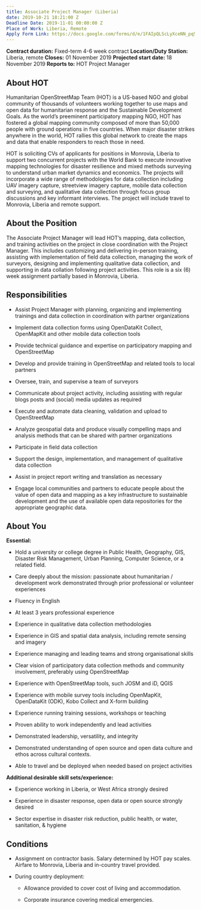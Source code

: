 ```yaml
---
title: Associate Project Manager (Liberia)
date: 2019-10-21 18:21:00 Z
Deadline Date: 2019-11-01 00:00:00 Z
Place of Work: Liberia, Remote
Apply Form Link: https://docs.google.com/forms/d/e/1FAIpQLScLyXceNN_pq59LiCuXfM8uMpGWPdrfmmAsUBzNd2zHdfIZRQ/viewform
---
```


**Contract duration:** Fixed-term 4-6 week contract
**Location/Duty Station:** Liberia, remote
**Closes:** 01 November 2019
**Projected start date:** 18 November 2019
**Reports to:** HOT Project Manager

## About HOT

Humanitarian OpenStreetMap Team (HOT) is a US-based NGO and global community of thousands of volunteers working together to use maps and open data for humanitarian response and the Sustainable Development Goals. As the world’s preeminent participatory mapping NGO, HOT has fostered a global mapping community composed of more than 50,000 people with ground operations in five countries. When major disaster strikes anywhere in the world, HOT rallies this global network to create the maps and data that enable responders to reach those in need.

HOT is soliciting CVs of applicants for positions in Monrovia, Liberia to support two concurrent projects with the World Bank to execute innovative mapping technologies for disaster resilience and mixed methods surveying to understand urban market dynamics and economics. The projects will incorporate a wide range of methodologies for data collection including UAV imagery capture, streetview imagery capture, mobile data collection and surveying, and qualitative data collection through focus group discussions and key informant interviews. The project will include travel to Monrovia, Liberia and remote support.

## About the Position

The Associate Project Manager will lead HOT’s mapping, data collection, and training activities on the project in close coordination with the Project Manager. This includes customizing and delivering in-person training, assisting with implementation of field data collection, managing the work of surveyors, designing and implementing qualitative data collection, and supporting in data collation following project activities. This role is a six (6) week assignment partially based in Monrovia, Liberia.

## Responsibilities

* Assist Project Manager with planning, organizing and implementing trainings and data collection in coordination with partner organizations

* Implement data collection forms using OpenDataKit Collect, OpenMapKit and other mobile data collection tools

* Provide technical guidance and expertise on participatory mapping and OpenStreetMap

* Develop and provide training in OpenStreetMap and related tools to local partners

* Oversee, train, and supervise a team of surveyors

* Communicate about project activity, including assisting with regular blogs posts and (social) media updates as required

* Execute and automate data cleaning, validation and upload to OpenStreetMap

* Analyze geospatial data and produce visually compelling maps and analysis methods that can be shared with partner organizations

* Participate in field data collection

* Support the design, implementation, and management of qualitative data collection

* Assist in project report writing and translation as necessary

* Engage local communities and partners to educate people about the value of open data and mapping as a key infrastructure to sustainable development and the use of available open data repositories for the appropriate geographic data.

## About You

**Essential:**

* Hold a university or college degree in Public Health, Geography, GIS, Disaster Risk Management, Urban Planning, Computer Science, or a related field.

* Care deeply about the mission: passionate about humanitarian / development work demonstrated through prior professional or volunteer experiences

* Fluency in English

* At least 3 years professional experience

* Experience in qualitative data collection methodologies

* Experience in GIS and spatial data analysis, including remote sensing and imagery

* Experience managing and leading teams and strong organisational skills

* Clear vision of participatory data collection methods and community involvement, preferably using OpenStreetMap

* Experience with OpenStreetMap tools, such JOSM and iD, QGIS

* Experience with mobile survey tools including OpenMapKit, OpenDataKit (ODK), Kobo Collect and X-form building

* Experience running training sessions, workshops or teaching

* Proven ability to work independently and lead activities

* Demonstrated leadership, versatility, and integrity

* Demonstrated understanding of open source and open data culture and ethos across cultural contexts.

* Able to travel and be deployed when needed based on project activities

**Additional desirable skill sets/experience:**

* Experience working in Liberia, or West Africa strongly desired

* Experience in disaster response, open data or open source strongly desired

* Sector expertise in disaster risk reduction, public health, or water, sanitation, & hygiene

## Conditions

* Assignment on contractor basis. Salary determined by HOT pay scales.
  Airfare to Monrovia, Liberia and in-country travel provided.

* During country deployment:

  * Allowance provided to cover cost of living and accommodation.

  * Corporate insurance covering medical emergencies.